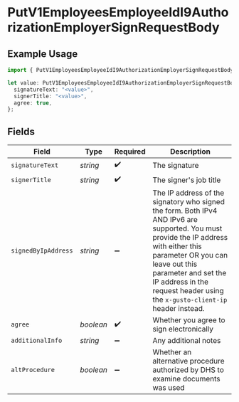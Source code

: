 # PutV1EmployeesEmployeeIdI9AuthorizationEmployerSignRequestBody

## Example Usage

```typescript
import { PutV1EmployeesEmployeeIdI9AuthorizationEmployerSignRequestBody } from "@gusto/embedded-api/models/operations/putv1employeesemployeeidi9authorizationemployersign.js";

let value: PutV1EmployeesEmployeeIdI9AuthorizationEmployerSignRequestBody = {
  signatureText: "<value>",
  signerTitle: "<value>",
  agree: true,
};
```

## Fields

| Field                                                                                                                                                                                                                                                                            | Type                                                                                                                                                                                                                                                                             | Required                                                                                                                                                                                                                                                                         | Description                                                                                                                                                                                                                                                                      |
| -------------------------------------------------------------------------------------------------------------------------------------------------------------------------------------------------------------------------------------------------------------------------------- | -------------------------------------------------------------------------------------------------------------------------------------------------------------------------------------------------------------------------------------------------------------------------------- | -------------------------------------------------------------------------------------------------------------------------------------------------------------------------------------------------------------------------------------------------------------------------------- | -------------------------------------------------------------------------------------------------------------------------------------------------------------------------------------------------------------------------------------------------------------------------------- |
| `signatureText`                                                                                                                                                                                                                                                                  | *string*                                                                                                                                                                                                                                                                         | :heavy_check_mark:                                                                                                                                                                                                                                                               | The signature                                                                                                                                                                                                                                                                    |
| `signerTitle`                                                                                                                                                                                                                                                                    | *string*                                                                                                                                                                                                                                                                         | :heavy_check_mark:                                                                                                                                                                                                                                                               | The signer's job title                                                                                                                                                                                                                                                           |
| `signedByIpAddress`                                                                                                                                                                                                                                                              | *string*                                                                                                                                                                                                                                                                         | :heavy_minus_sign:                                                                                                                                                                                                                                                               | The IP address of the signatory who signed the form. Both IPv4 AND IPv6 are supported. You must provide the IP address with either this parameter OR you can leave out this parameter and set the IP address in the request header using the `x-gusto-client-ip` header instead. |
| `agree`                                                                                                                                                                                                                                                                          | *boolean*                                                                                                                                                                                                                                                                        | :heavy_check_mark:                                                                                                                                                                                                                                                               | Whether you agree to sign electronically                                                                                                                                                                                                                                         |
| `additionalInfo`                                                                                                                                                                                                                                                                 | *string*                                                                                                                                                                                                                                                                         | :heavy_minus_sign:                                                                                                                                                                                                                                                               | Any additional notes                                                                                                                                                                                                                                                             |
| `altProcedure`                                                                                                                                                                                                                                                                   | *boolean*                                                                                                                                                                                                                                                                        | :heavy_minus_sign:                                                                                                                                                                                                                                                               | Whether an alternative procedure authorized by DHS to examine documents was used                                                                                                                                                                                                 |